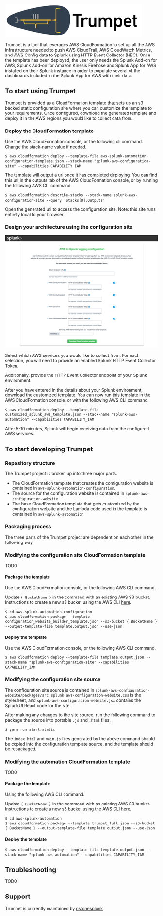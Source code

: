 <img src="README-static-assets/trumpet_logo.png" width="450">

Trumpet is a tool that leverages AWS CloudFormation to set up all the AWS infrastructure needed to push AWS CloudTrail, AWS CloudWatch Metrics, and AWS Config data to Splunk using HTTP Event Collector (HEC). Once the template has been deployed, the user only needs the Splunk Add-on for AWS, Splunk Add-on for Amazon Kinesis Firehose and Splunk App for AWS installed on their Splunk instance in order to populate several of the dashboards included in the Splunk App for AWS with their data.

## To start using Trumpet
Trumpet is provided as a CloudFormation template that sets up an s3 backed static configuration site where you can customize the template to your requirements. Once configured, download the generated template and deploy it in the AWS regions you would like to collect data from.

### Deploy the CloudFormation template

Use the AWS CloudFormation console, or the following cli command. Change the stack-name value if needed.

```
$ aws cloudformation deploy --template-file aws-splunk-automation-configuration-template.json --stack-name "splunk-aws-configuration-site" --capabilities CAPABILITY_IAM
```

The template will output a url once it has completed deploying. You can find this url in the outputs tab of the AWS CloudFormation console, or by running the following AWS CLI command.

`$ aws cloudformation describe-stacks --stack-name splunk-aws-configuration-site --query 'Stacks[0].Outputs'`

Open the generated url to access the configuration site. Note: this site runs entirely local to your browser.

### Design your architecture using the configuration site

<img src="README-static-assets/config_img.png">

Select which AWS services you would like to collect from. For each selection, you will need to provide an enabled Splunk HTTP Event Collector Token. 

Additionally, provide the HTTP Event Collector endpoint of your Splunk environment.

After you have entered in the details about your Splunk environment, download the customized template. You can now run this template in the AWS CloudFormation console, or with the following AWS CLI command.

```
$ aws cloudformation deploy --template-file customized_splunk_aws_template.json --stack-name "splunk-aws-automation" --capabilities CAPABILITY_IAM
```

After 5-10 minutes, Splunk will begin receiving data from the configured AWS services.

## To start developing Trumpet
### Repository structure
The Trumpet project is broken up into three major parts. 
* The CloudFormation template that creates the configuration website is contained in `aws-splunk-automation-configuration`.  
* The source for the configuration website is contained in `splunk-aws-configuration-website`
* The base CloudFormation template that gets customized by the configuration website and the Lambda code used in the template is contained in `aws-splunk-automation`

### Packaging process
The three parts of the Trumpet project are dependent on each other in the following way. 

### Modifying the configuration site CloudFormation template
TODO
#### Package the template

Use the AWS CloudFormation console, or the following AWS CLI command. 

Update `{ BucketName }` in the command with an existing AWS S3 bucket. Instructions to create a new s3 bucket using the AWS CLI [here](https://docs.aws.amazon.com/cli/latest/userguide/using-s3-commands.html).
```
$ cd aws-splunk-automation-configuration
$ aws cloudformation package --template configuration_website_builder_template.json --s3-bucket { BucketName } --output-template-file template.output.json --use-json
```
#### Deploy the template

Use the AWS CloudFormation console, or the following AWS CLI command. 
```
$ aws cloudformation deploy --template-file template.output.json --stack-name "splunk-aws-configuration-site" --capabilities CAPABILITY_IAM
```

### Modifying the configuration site source
The configuration site source is contained in `splunk-aws-configuration-website/packages/src`. `splunk-aws-configuration-website.css` is the stylesheet, and `splunk-aws-configuration-website.jsx` contains the SplunkUI React code for the site.

After making any changes to the site source, run the following command to package the source into portable `.js` and `.html` files.
```
$ yarn run start:static
```
The `index.html` and `main.js` files generated by the above command should be copied into the configuration template source, and the template should be repackaged. 

### Modifying the automation CloudFormation template
TODO

#### Package the template

Using the following AWS CLI command. 

Update `{ BucketName }` in the command with an existing AWS S3 bucket. Instructions to create a new s3 bucket using the AWS CLI [here](https://docs.aws.amazon.com/cli/latest/userguide/using-s3-commands.html).
```
$ cd aws-splunk-automation
$ aws cloudformation package --template trumpet_full.json --s3-bucket { BucketName } --output-template-file template.output.json --use-json
```
#### Deploy the template
```
$ aws cloudformation deploy --template-file template.output.json --stack-name "splunk-aws-automation" --capabilities CAPABILITY_IAM
```

## Troubleshooting
TODO

## Support

Trumpet is currently maintained by [nstonesplunk](https://github.com/nstonesplunk)
